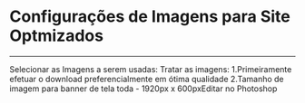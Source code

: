 
# Configurações de Imagens para Site Optmizados #
***
Selecionar as Imagens a serem usadas:
Tratar as imagens:
 1.Primeiramente efetuar o download preferencialmente em ótima qualidade
 2.Tamanho de imagem para banner de tela toda - 1920px x 600pxEditar no Photoshop
 
